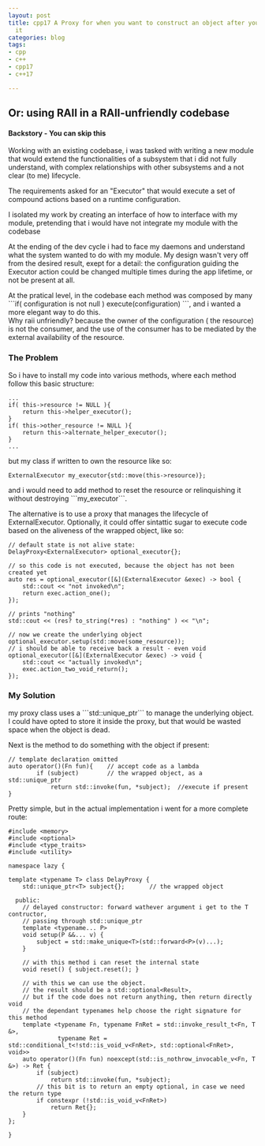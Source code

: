 ```yaml
---
layout: post
title: cpp17 A Proxy for when you want to construct an object after you start using
  it
categories: blog
tags:
- cpp
- c++
- cpp17
- c++17

---
```

## Or: using RAII in a RAII-unfriendly codebase

#### Backstory - You can skip this

Working with an existing codebase, i was tasked with writing a new module that would extend the functionalities of a subsystem that i did not fully understand, with complex relationships with other subsystems and a not clear (to me) lifecycle.

The requirements asked for an "Executor" that would execute a set of compound actions based on a runtime configuration.

I isolated my work by creating an interface of how to interface with my module, pretending that i would have not integrate my module with the codebase

At the ending of the dev cycle i had to face my daemons and understand what the system wanted to do with my module. My design wasn't very off from the desired result, exept for a detail: the configuration guiding the Executor action could be changed multiple times during the app lifetime, or not be present at all. 

At the pratical level, in the codebase each method was composed by many  
\`\`\`if( configuration is not null ) execute(configuration) \`\`\`, and i wanted a more elegant way to do this.  
Why raii unfriendly? because the owner of the configuration ( the resource)  is not the consumer, and the use of the consumer has to be mediated by the external availability of the resource.

### The Problem

So i have to install my code into various methods, where each method follow this basic structure:

    ...
    if( this->resource != NULL ){
    	return this->helper_executor();
    }
    if( this->other_resource != NULL ){
    	return this->alternate_helper_executor();
    }
    ...

but my class if written to own the resource like so:

    ExternalExecutor my_executor{std::move(this->resource)}; 

and i would need to add method to reset the resource or relinquishing it without destroying \`\`\`my_executor\`\`\`.

The alternative is to use a proxy that manages the lifecycle of ExternalExecutor. Optionally, it could offer sintattic sugar to execute code based on the aliveness of the wrapped object, like so:

    // default state is not alive state:
    DelayProxy<ExternalExecutor> optional_executor{};
    
    // so this code is not executed, because the object has not been created yet
    auto res = optional_executor([&](ExternalExecutor &exec) -> bool {
    	std::cout << "not invoked\n";
    	return exec.action_one();
    });
    
    // prints "nothing"
    std::cout << (res? to_string(*res) : "nothing" ) << "\n";
    
    // now we create the underlying object
    optional_executor.setup(std::move(some_resource));
    // i should be able to receive back a result - even void
    optional_executor([&](ExternalExecutor &exec) -> void {
    	std::cout << "actually invoked\n";
    	exec.action_two_void_return();
    });
    

### My Solution

my proxy class uses a \`\`\`std::unique_ptr\`\`\` to manage the underlying object. I could have opted to store it inside the proxy, but that would be wasted space when the object is dead.

Next is the method to do something with the object if present:

    // template declaration omitted
    auto operator()(Fn fun){	// accept code as a lambda
    		if (subject)		// the wrapped object, as a std::unique_ptr
    			return std::invoke(fun, *subject);	//execute if present
    }

Pretty simple, but in the actual implementation i went for a more complete route:

    #include <memory>
    #include <optional>
    #include <type_traits>
    #include <utility>
    
    namespace lazy {
    
    template <typename T> class DelayProxy {
    	std::unique_ptr<T> subject{};		// the wrapped object
    
      public:
    	// delayed constructor: forward wathever argument i get to the T contructor,
        // passing through std::unique_ptr
        template <typename... P> 
        void setup(P &&... v) { 
        	subject = std::make_unique<T>(std::forward<P>(v)...); 
        }
    	
        // with this method i can reset the internal state
        void reset() { subject.reset(); }
    
    	// with this we can use the object.
        // the result should be a std::optional<Result>,
        // but if the code does not return anything, then return directly void
        // the dependant typenames help choose the right signature for this method
    	template <typename Fn, typename FnRet = std::invoke_result_t<Fn, T &>,
    			  typename Ret = std::conditional_t<!std::is_void_v<FnRet>, std::optional<FnRet>, void>>
    	auto operator()(Fn fun) noexcept(std::is_nothrow_invocable_v<Fn, T &>) -> Ret {
    		if (subject)
    			return std::invoke(fun, *subject);
            // this bit is to return an empty optional, in case we need the return type
    		if constexpr (!std::is_void_v<FnRet>)
    			return Ret{};
    	}
    };
    
    }

```cpp
```